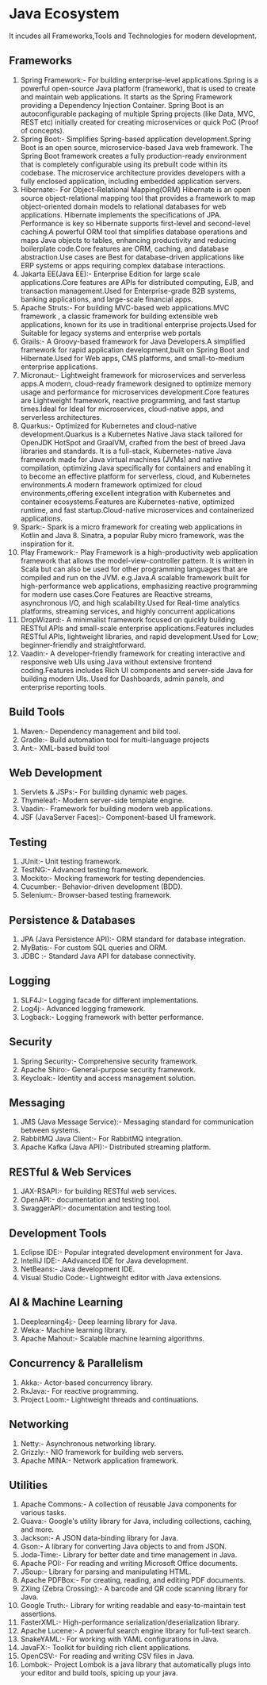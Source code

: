# Java Ecosystem

It incudes all Frameworks,Tools and Technologies for modern development.

## Frameworks

1. Spring Framework:- For building enterprise-level applications.Spring is a powerful open-source Java platform (framework), that is used to create and maintain web applications. It starts as the Spring Framework providing a Dependency Injection Container. Spring Boot is an autoconfigurable packaging of multiple Spring projects (like Data, MVC, REST etc) initially created for creating microservices or quick PoC (Proof of concepts).
2. Spring Boot:- Simplifies Spring-based application development.Spring Boot is an open source, microservice-based Java web framework. The Spring Boot framework creates a fully production-ready environment that is completely configurable using its prebuilt code within its codebase. The microservice architecture provides developers with a fully enclosed application, including embedded application servers.
3. Hibernate:- For Object-Relational Mapping(ORM) Hibernate is an open source object-relational mapping tool that provides a framework to map object-oriented domain models to relational databases for web applications. Hibernate implements the specifications of JPA. Performance is key so Hibernate supports first-level and second-level caching.A powerful ORM tool that simplifies database operations and maps Java objects to tables, enhancing productivity and reducing boilerplate code.Core features are ORM, caching, and database abstraction.Use cases are Best for database-driven applications like ERP systems or apps requiring complex database interactions.
4. Jakarta EE(Java EE):- Enterprise Edition for large scale applications.Core features are APIs for distributed computing, EJB, and transaction management.Used for Enterprise-grade B2B systems, banking applications, and large-scale financial apps.
5. Apache Struts:- For building MVC-based web applications.MVC framework , a classic framework for building extensible web applications, known for its use in traditional enterprise projects.Used for Suitable for legacy systems and enterprise web portals
6. Grails:- A Groovy-based framework for Java Developers.A simplified framework for rapid application development,built on Spring Boot and Hibernate.Used for Web apps, CMS platforms, and small-to-medium enterprise applications.
7. Micronaut:- Lightweight framework for microservices and serverless apps.A modern, cloud-ready framework designed to optimize memory usage and performance for microservices development.Core features are Lightweight framework, reactive programming, and fast startup times.Ideal for Ideal for microservices, cloud-native apps, and serverless architectures.
8. Quarkus:- Optimized for Kubernetes and cloud-native development.Quarkus is a Kubernetes Native Java stack tailored for OpenJDK HotSpot and GraalVM, crafted from the best of breed Java libraries and standards. It is a full-stack, Kubernetes-native Java framework made for Java virtual machines (JVMs) and native compilation, optimizing Java specifically for containers and enabling it to become an effective platform for serverless, cloud, and Kubernetes environments.A modern framework optimized for cloud environments,offering excellent integration with Kubernetes and container ecosystems.Features are Kubernetes-native, optimized runtime, and fast startup.Cloud-native microservices and containerized applications.
9. Spark:- Spark is a micro framework for creating web applications in Kotlin and Java 8. Sinatra, a popular Ruby micro framework, was the inspiration for it.
10. Play Framework:- Play Framework is a high-productivity web application framework that allows the model-view-controller pattern. It is written in Scala but can also be used for other programming languages that are compiled and run on the JVM. e.g.Java.A scalable framework built for high-performance web applications, emphasizing reactive programming for modern use cases.Core Features are Reactive streams, asynchronous I/O, and high scalability.Used for Real-time analytics platforms, streaming services, and highly concurrent applications
11. DropWizard:- A minimalist framework focused on quickly building RESTful APIs and small-scale enterprise applications.Features includes RESTful APIs, lightweight libraries, and rapid development.Used for Low; beginner-friendly and straightforward.
12. Vaadin:- A developer-friendly framework for creating interactive and responsive web UIs using Java without extensive frontend coding.Features includes Rich UI components and server-side Java for building modern UIs..Used for Dashboards, admin panels, and enterprise reporting tools.

## Build Tools

1. Maven:- Dependency management and bild tool.
2. Gradle:- Build automation tool for multi-language projects
3. Ant:- XML-based build tool

## Web Development

1. Servlets & JSPs:- For building dynamic web pages.
2. Thymeleaf:- Modern server-side template engine.
3. Vaadin:- Framework for building modern web applications.
4. JSF (JavaServer Faces):- Component-based UI framework.

## Testing

1. JUnit:- Unit testing framework.
2. TestNG:- Advanced testing framework.
3. Mockito:- Mocking framework for testing dependencies.
4. Cucumber:- Behavior-driven development (BDD).
5. Selenium:- Browser-based testing framework.

## Persistence & Databases

1. JPA (Java Persistence API):- ORM standard for database integration.
2. MyBatis:- For custom SQL queries and ORM.
3. JDBC :- Standard Java API for database connectivity.

## Logging

1. SLF4J:- Logging facade for different implementations.
2. Log4j:- Advanced logging framework.
3. Logback:- Logging framework with better performance.

## Security

1. Spring Security:- Comprehensive security framework.
2. Apache Shiro:- General-purpose security framework.
3. Keycloak:- Identity and access management solution.

## Messaging

1. JMS (Java Message Service):- Messaging standard for communication between systems.
2. RabbitMQ Java Client:- For RabbitMQ integration.
3. Apache Kafka (Java API):- Distributed streaming platform.

## RESTful & Web Services

1. JAX-RSAPI:- for building RESTful web services.
2. OpenAPI:- documentation and testing tool.
3. SwaggerAPI:- documentation and testing tool.

## Development Tools

1. Eclipse IDE:- Popular integrated development environment for Java.
2. IntelliJ IDE:- AAdvanced IDE for Java development.
3. NetBeans:- Java development IDE.
4. Visual Studio Code:- Lightweight editor with Java extensions.

## AI & Machine Learning

1. Deeplearning4j:- Deep learning library for Java.
2. Weka:- Machine learning library.
3. Apache Mahout:- Scalable machine learning algorithms.

## Concurrency & Parallelism

1. Akka:- Actor-based concurrency library.
2. RxJava:- For reactive programming.
3. Project Loom:- Lightweight threads and continuations.

## Networking

1. Netty:- Asynchronous networking library.
2. Grizzly:- NIO framework for building web servers.
3. Apache MINA:- Network application framework.

## Utilities

1. Apache Commons:- A collection of reusable Java components for various tasks.
2. Guava:- Google's utility library for Java, including collections, caching, and more.
3. Jackson:- A JSON data-binding library for Java.
4. Gson:- A library for converting Java objects to and from JSON.
5. Joda-Time:- Library for better date and time management in Java.
6. Apache POI:- For reading and writing Microsoft Office documents.
7. JSoup:- Library for parsing and manipulating HTML.
8. Apache PDFBox:- For creating, reading, and editing PDF documents.
9. ZXing (Zebra Crossing):- A barcode and QR code scanning library for Java.
10. Google Truth:- Library for writing readable and easy-to-maintain test assertions.
11. FasterXML:- High-performance serialization/deserialization library.
12. Apache Lucene:- A powerful search engine library for full-text search.
13. SnakeYAML:- For working with YAML configurations in Java.
14. JavaFX:- Toolkit for building rich client applications.
15. OpenCSV:- For reading and writing CSV files in Java.
16. Lombok:- Project Lombok is a java library that automatically plugs into your editor and build tools, spicing up your java.
